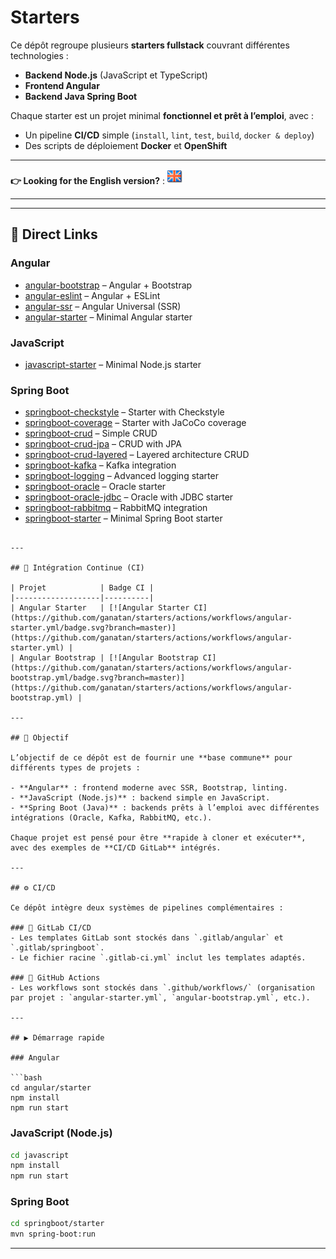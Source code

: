 # Starters

Ce dépôt regroupe plusieurs **starters fullstack** couvrant différentes technologies :  
- **Backend Node.js** (JavaScript et TypeScript)  
- **Frontend Angular**  
- **Backend Java Spring Boot**  

Chaque starter est un projet minimal **fonctionnel et prêt à l’emploi**, avec :  
- Un pipeline **CI/CD** simple (`install`, `lint`, `test`, `build`, `docker & deploy`)  
- Des scripts de déploiement **Docker** et **OpenShift**  

---

**👉 Looking for the English version?** : [![English](./ui/version-en.png)](./README.md)

---

---
## 🔗 Direct Links

### Angular
- [angular-bootstrap](angular/angular-bootstrap/README.md) – Angular + Bootstrap  
- [angular-eslint](angular/angular-eslint/README.md) – Angular + ESLint  
- [angular-ssr](angular/angular-ssr/README.md) – Angular Universal (SSR)  
- [angular-starter](angular/angular-starter/README.md) – Minimal Angular starter  

### JavaScript
- [javascript-starter](javascript/javascript-starter/README.md) – Minimal Node.js starter  

### Spring Boot
- [springboot-checkstyle](springboot/springboot-checkstyle/README.md) – Starter with Checkstyle  
- [springboot-coverage](springboot/springboot-coverage/README.md) – Starter with JaCoCo coverage  
- [springboot-crud](springboot/springboot-crud/README.md) – Simple CRUD  
- [springboot-crud-jpa](springboot/springboot-crud-jpa/README.md) – CRUD with JPA  
- [springboot-crud-layered](springboot/springboot-crud-layered/README.md) – Layered architecture CRUD  
- [springboot-kafka](springboot/springboot-kafka/README.md) – Kafka integration  
- [springboot-logging](springboot/springboot-logging/README.md) – Advanced logging starter  
- [springboot-oracle](springboot/springboot-oracle/README.md) – Oracle starter  
- [springboot-oracle-jdbc](springboot/springboot-oracle-jdbc/README.md) – Oracle with JDBC starter  
- [springboot-rabbitmq](springboot/springboot-rabbitmq/README.md) – RabbitMQ integration  
- [springboot-starter](springboot/springboot-starter/README.md) – Minimal Spring Boot starter  
```

---

## 🔧 Intégration Continue (CI)

| Projet            | Badge CI |
|-------------------|----------|
| Angular Starter   | [![Angular Starter CI](https://github.com/ganatan/starters/actions/workflows/angular-starter.yml/badge.svg?branch=master)](https://github.com/ganatan/starters/actions/workflows/angular-starter.yml) |
| Angular Bootstrap | [![Angular Bootstrap CI](https://github.com/ganatan/starters/actions/workflows/angular-bootstrap.yml/badge.svg?branch=master)](https://github.com/ganatan/starters/actions/workflows/angular-bootstrap.yml) |

---

## 🚀 Objectif

L’objectif de ce dépôt est de fournir une **base commune** pour différents types de projets :

- **Angular** : frontend moderne avec SSR, Bootstrap, linting.
- **JavaScript (Node.js)** : backend simple en JavaScript.
- **Spring Boot (Java)** : backends prêts à l’emploi avec différentes intégrations (Oracle, Kafka, RabbitMQ, etc.).

Chaque projet est pensé pour être **rapide à cloner et exécuter**, avec des exemples de **CI/CD GitLab** intégrés.

---

## ⚙️ CI/CD

Ce dépôt intègre deux systèmes de pipelines complémentaires :

### 🔹 GitLab CI/CD
- Les templates GitLab sont stockés dans `.gitlab/angular` et `.gitlab/springboot`.  
- Le fichier racine `.gitlab-ci.yml` inclut les templates adaptés.  

### 🔹 GitHub Actions
- Les workflows sont stockés dans `.github/workflows/` (organisation par projet : `angular-starter.yml`, `angular-bootstrap.yml`, etc.).  

---

## ▶️ Démarrage rapide

### Angular

```bash
cd angular/starter
npm install
npm run start
```

### JavaScript (Node.js)

```bash
cd javascript
npm install
npm run start
```

### Spring Boot

```bash
cd springboot/starter
mvn spring-boot:run
```

---

